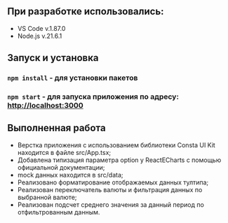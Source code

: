 ## При разработке использовались:

- VS Code v.1.87.0
- Node.js v.21.6.1

## Запуск и установка

### `npm install` - для установки пакетов

### `npm start` - для запуска приложения по адресу: [http://localhost:3000](http://localhost:3000)

## Выполненная работа
- Верстка приложения с использованием библиотеки Consta UI Kit находится в файле src/App.tsx;
- Добавлена типизация параметра option у ReactECharts с помощью официальной документации;
- mock данных находится в src/data;
- Реализовано форматирование отображаемых данных тултипа;
- Реализован переключатель валюты и фильтрация данных по выбранной валюте;
- Реализован подсчет среднего значения за данный период по отфильтрованным данным.